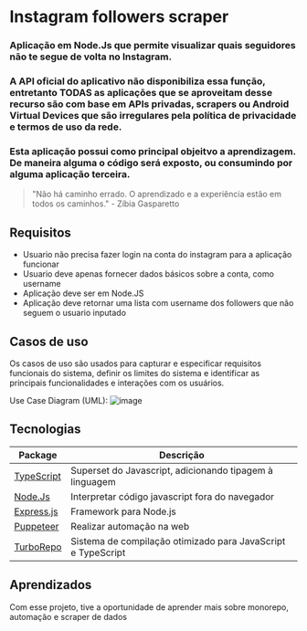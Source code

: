 # Instagram followers scraper

### Aplicação em Node.Js que permite visualizar quais seguidores não te segue de volta no Instagram. 

### A API oficial do aplicativo não disponibiliza essa função, entretanto TODAS as aplicações que se aproveitam desse recurso são com base em APIs privadas, scrapers ou Android Virtual Devices que são irregulares pela política de privacidade e termos de uso da rede. 

### Esta aplicação possui como principal objeitvo a aprendizagem. De maneira alguma o código será exposto, ou consumindo por alguma aplicação terceira.
> "Não há caminho errado. O aprendizado e a experiência estão em todos os caminhos." - Zíbia Gasparetto

## Requisitos
- Usuario não precisa fazer login na conta do instagram para a aplicação funcionar
- Usuario deve apenas fornecer dados básicos sobre a conta, como username 
- Aplicação deve ser em Node.JS
- Aplicação deve retornar uma lista com username dos followers que não seguem o usuario inputado
  
## Casos de uso
Os casos de uso são usados para capturar e especificar requisitos funcionais do sistema, definir os limites do sistema e identificar as principais funcionalidades e interações com os usuários.

Use Case Diagram (UML):
![image](https://user-images.githubusercontent.com/88735972/225017137-9dabd97a-986f-4865-a708-1db8f1f520ad.png)

## Tecnologias
| Package |  Descrição  |
| ------------------- | ------------------- |
| [TypeScript](https://www.typescriptlang.org) | Superset do Javascript, adicionando tipagem à linguagem |
| [Node.Js](https://nodejs.org/en/) | Interpretar código javascript fora do navegador  |
| [Express.js](https://expressjs.com/pt-br/) |  Framework para Node.js |
| [Puppeteer](https://pptr.dev/) | Realizar automação na web  |
| [TurboRepo](https://turbo.build/) |  Sistema de compilação otimizado para JavaScript e TypeScript |

## Aprendizados
Com esse projeto, tive a oportunidade de aprender mais sobre monorepo, automação e scraper de dados
